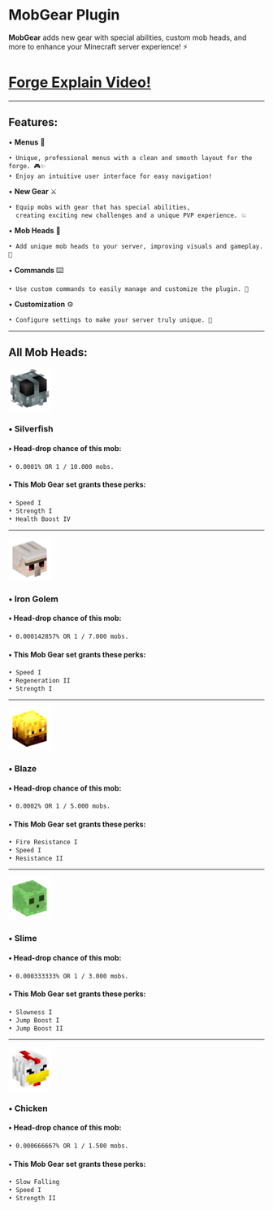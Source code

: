 # MobGear Plugin

**MobGear** adds new gear with special abilities, custom mob heads, and more to enhance your Minecraft server experience! ⚡
# [Forge Explain Video!](https://youtu.be/0mP_1uirFHU)

****
## Features:

• **Menus** 📜  

    • Unique, professional menus with a clean and smooth layout for the forge. 🎮✨  
    • Enjoy an intuitive user interface for easy navigation!

• **New Gear** ⚔️

    • Equip mobs with gear that has special abilities, 
      creating exciting new challenges and a unique PVP experience. 💥

• **Mob Heads** 🧠  

    • Add unique mob heads to your server, improving visuals and gameplay. 🎯

• **Commands** ⌨️  

    • Use custom commands to easily manage and customize the plugin. 🔧

• **Customization** ⚙️  

    • Configure settings to make your server truly unique. 🌟


****
## All Mob Heads:


![Silverfish Mob Head](./images/silverfish.png)

### • **Silverfish**


#### • Head-drop chance of this mob:

    • 0.0001% OR 1 / 10.000 mobs.

#### • This Mob Gear set grants these perks:

    • Speed I 
    • Strength I  
    • Health Boost IV


---

![Iron Golem Mob Head](./images/ig.png)

### • **Iron Golem**
#### • Head-drop chance of this mob:

    • 0.000142857% OR 1 / 7.000 mobs.
#### • This Mob Gear set grants these perks:

    • Speed I 
    • Regeneration II
    • Strength I

---

![Blaze Mob Head](./images/blaze.png)

### • **Blaze**
#### • Head-drop chance of this mob:

    • 0.0002% OR 1 / 5.000 mobs.
#### • This Mob Gear set grants these perks:

    • Fire Resistance I
    • Speed I
    • Resistance II

---

![Slime Mob Head](./images/slime.png)

### • **Slime**
#### • Head-drop chance of this mob:

    • 0.000333333% OR 1 / 3.000 mobs.
#### • This Mob Gear set grants these perks:

    • Slowness I  
    • Jump Boost I  
    • Jump Boost II

---

![Chicken Mob Head](./images/chicken.png)

### • **Chicken**
#### • Head-drop chance of this mob:

    • 0.000666667% OR 1 / 1.500 mobs.
#### • This Mob Gear set grants these perks:

    • Slow Falling 
    • Speed I 
    • Strength II 
    
    
